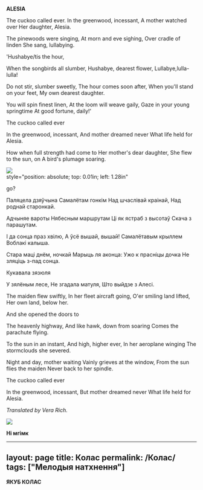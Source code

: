  
**ALESIA**

The cuckoo called ever. In the greenwood, incessant, A mother watched over Her daughter, Alesia.

The pinewoods were singing, At morn and eve sighing, Over cradle of linden She sang, lullabying.

'Hushabye/tis the hour,

When the songbirds all slumber, Hushabye, dearest flower, Lullabye,lulla-lulla!

Do not stir, slumber sweetly, The hour comes soon after, When you'll stand on your feet, My own dearest daughter.

You will spin finest linen, At the loom will weave gaily, Gaze in your young springtime At good fortune, daily!'

The cuckoo called ever

In the greenwood, incessant, And mother dreamed never What life held for Alesia.

How when full strength had come to Her mother's dear daughter, She flew to the sun, on A bird's plumage soaring.

![](2022-%D0%9C%D1%96%D0%BD%D1%81%D0%BA-%D0%BB%D1%83%D1%87%D0%BD%D0%B0%D1%81%D1%86%D1%8C-%D0%BC%D1%96%D0%BA%D0%BE%D0%BB%D0%B0-%D0%BC%D1%8F%D1%82%D0%BB%D1%96%D1%86%D0%BA%D1%96_html_dd730d60574b403d.jpg)  
style="position: absolute; top: 0.01in; left: 1.28in"

go?

  

Паляцела дзяўчына Самалётам гонкім Над шчаслівай краінай, Над роднай старонкай.

Адчыняе вароты Нябесным маршрутам Ці як ястраб з высотаў Скача з парашутам.

I да сонца праз хвілю, А ўсё вышай, вышай! Самалётавым крыллем Воблакі калыша.

Стара маці днём, ночкай Марыць ля аконца: Ужо к прасніцы дочка He зляціць з-пад сонца.

Кукавала зязюля

У зялёным лесе, He згадала матуля, Што выйдзе з Алесі.

The maiden flew swiftly, In her fleet aircraft going, O'er smiling land lifted, Her own land, below her.

And she opened the doors to

The heavenly highway, And like hawk, down from soaring Comes the parachute flying.

To the sun in an instant, And high, higher ever, In her aeroplane winging The stormclouds she severed.

Night and day, mother waiting Vainly grieves at the window, From the sun flies the maiden Never back to her spindle.

The cuckoo called ever

In the greenwood, incessant, But mother dreamed never What life held for Alesia.

_Translated by Vera Rich._

![](2022-%D0%9C%D1%96%D0%BD%D1%81%D0%BA-%D0%BB%D1%83%D1%87%D0%BD%D0%B0%D1%81%D1%86%D1%8C-%D0%BC%D1%96%D0%BA%D0%BE%D0%BB%D0%B0-%D0%BC%D1%8F%D1%82%D0%BB%D1%96%D1%86%D0%BA%D1%96_html_63a3312a0c980d4a.jpg)

**Hi мгімк**

  



---
layout: page
title: Колас
permalink: /Колас/
tags: ["Мелодыя натхнення"]
---


**ЯКУБ  КОЛАС**
